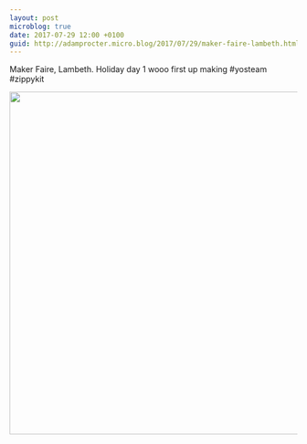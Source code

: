```yaml
---
layout: post
microblog: true
date: 2017-07-29 12:00 +0100
guid: http://adamprocter.micro.blog/2017/07/29/maker-faire-lambeth.html
---
```

Maker Faire, Lambeth. Holiday day 1 wooo first up making #yosteam #zippykit

<img src="http://discursive.adamprocter.co.uk/uploads/2017/0dbc7b45bc.jpg" width="600" height="600" />
